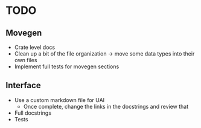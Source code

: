 # TODO

## Movegen
- Crate level docs
- Clean up a bit of the file organization -> move some data types into their own files
- Implement full tests for movegen sections

## Interface
- Use a custom markdown file for UAI
  - Once complete, change the links in the docstrings and review that
- Full docstrings
- Tests
